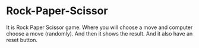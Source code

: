 # Rock-Paper-Scissor
It is Rock Paper Scissor game. Where you will choose a move and computer choose a move (randomly). And then it shows the result. And it also have an reset button.
